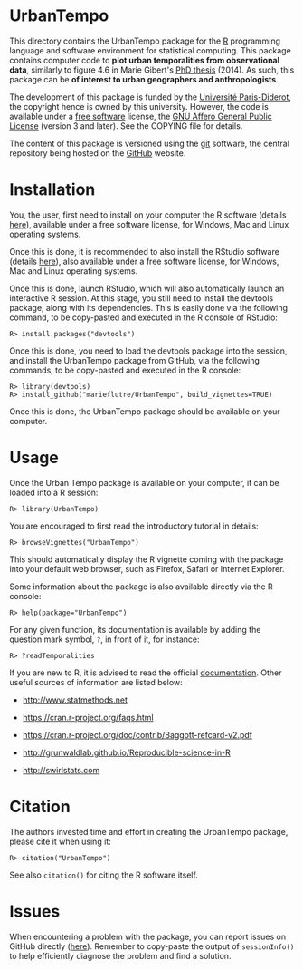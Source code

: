**UrbanTempo**
==============

This directory contains the UrbanTempo package for the [R](https://www.r-project.org/) programming language and software environment for statistical computing.
This package contains computer code to **plot urban temporalities from observational data**, similarly to figure 4.6 in Marie Gibert's [PhD thesis](https://www.academia.edu/7549254) (2014).
As such, this package can be **of interest to urban geographers and anthropologists**.

The development of this package is funded by the [Université Paris-Diderot](https://www.univ-paris-diderot.fr/), the copyright hence is owned by this university.
However, the code is available under a [free software](https://en.wikipedia.org/wiki/Free_software) license, the [GNU Affero General Public License](https://www.gnu.org/licenses/agpl.html) (version 3 and later).
See the COPYING file for details.

The content of this package is versioned using the [git](http://www.git-scm.com/) software, the central repository being hosted on the [GitHub](https://github.com/marieflutre/UrbanTempo) website.


# Installation

You, the user, first need to install on your computer the R software (details [here](https://cloud.r-project.org/)), available under a free software license, for Windows, Mac and Linux operating systems.

Once this is done, it is recommended to also install the RStudio software (details [here](https://www.rstudio.com/products/rstudio/#Desktop)), also available under a free software license, for Windows, Mac and Linux operating systems.

Once this is done, launch RStudio, which will also automatically launch an interactive R session.
At this stage, you still need to install the devtools package, along with its dependencies.
This is easily done via the following command, to be copy-pasted and executed in the R console of RStudio:
```
R> install.packages("devtools")
```

Once this is done, you need to load the devtools package into the session, and install the UrbanTempo package from GitHub, via the following commands, to be copy-pasted and executed in the R console:
```
R> library(devtools)
R> install_github("marieflutre/UrbanTempo", build_vignettes=TRUE)
```

Once this is done, the UrbanTempo package should be available on your computer.


# Usage

Once the Urban Tempo package is available on your computer, it can be loaded into a R session:
```
R> library(UrbanTempo)
```

You are encouraged to first read the introductory tutorial in details:
```
R> browseVignettes("UrbanTempo")
```

This should automatically display the R vignette coming with the package into your default web browser, such as Firefox, Safari or Internet Explorer.

Some information about the package is also available directly via the R console:
```
R> help(package="UrbanTempo")
```

For any given function, its documentation is available by adding the question mark symbol, `?`, in front of it, for instance:
```
R> ?readTemporalities
```

If you are new to R, it is advised to read the official [documentation](https://cran.r-project.org/manuals.html).
Other useful sources of information are listed below:

* http://www.statmethods.net

* https://cran.r-project.org/faqs.html

* https://cran.r-project.org/doc/contrib/Baggott-refcard-v2.pdf

* http://grunwaldlab.github.io/Reproducible-science-in-R

* http://swirlstats.com


# Citation

The authors invested time and effort in creating the UrbanTempo package, please cite it when using it:
```
R> citation("UrbanTempo")
```

See also `citation()` for citing the R software itself.


# Issues

When encountering a problem with the package, you can report issues on GitHub directly ([here](https://github.com/marieflutre/UrbanTempo/issues)).
Remember to copy-paste the output of `sessionInfo()` to help efficiently diagnose the problem and find a solution.
